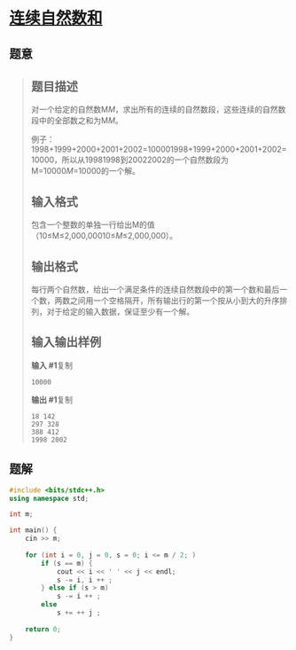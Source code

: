 #  [连续自然数和](https://www.luogu.com.cn/problem/P1147)

## 题意

>   ## 题目描述
>
>   对一个给定的自然数M*M*，求出所有的连续的自然数段，这些连续的自然数段中的全部数之和为M*M*。
>
>   例子：1998+1999+2000+2001+2002=100001998+1999+2000+2001+2002=10000，所以从19981998到20022002的一个自然数段为M=10000*M*=10000的一个解。
>
>   ## 输入格式
>
>   包含一个整数的单独一行给出M的值（10≤M≤2,000,00010≤*M*≤2,000,000）。
>
>   ## 输出格式
>
>   每行两个自然数，给出一个满足条件的连续自然数段中的第一个数和最后一个数，两数之间用一个空格隔开，所有输出行的第一个按从小到大的升序排列，对于给定的输入数据，保证至少有一个解。
>
>   ## 输入输出样例
>
>   **输入 #1**复制
>
>   ```
>   10000
>   ```
>
>   **输出 #1**复制
>
>   ```
>   18 142 
>   297 328 
>   388 412 
>   1998 2002
>   ```

## 题解



```c++
#include <bits/stdc++.h>
using namespace std;

int m;

int main() {
    cin >> m;
    
    for (int i = 0, j = 0, s = 0; i <= m / 2; )
        if (s == m) {
            cout << i << ' ' << j << endl;
            s -= i, i ++ ;
        } else if (s > m)
            s -= i ++ ;
        else
            s += ++ j ;
    
    return 0;
}
```



```python3

```


